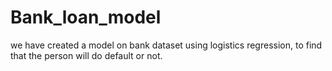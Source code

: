 # Bank_loan_model
we have created a model on bank dataset using logistics regression, to find that the person will do default or not.
